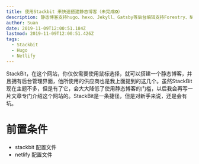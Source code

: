 ```yaml
---
title: 使用Stackbit 来快速搭建静态博客（未完成❎）
description: 静态博客支持hugo、hexo、Jekyll、Gatsby等后台编辑支持Forestry、Netlify CMS、Contentful
author: Suan
date: 2019-11-09T12:00:51.184Z
lastmod: 2019-11-09T12:00:51.426Z
tags:
  - Stackbit
  - Hugo
  - Netlify
---
```

StackBit，在这个网站，你仅仅需要使用鼠标选择，就可以搭建一个静态博客，并且拥有后台管理界面，他所使用的供应商也是我上面提到的这几个。虽然StackBit现在主题不多，但是有了它，会大大降低了使用静态博客的门槛，以后我会再写一片文章专门介绍这个网站的。StackBit是一条捷径，但是对新手来说，还是会有坑。

# 前置条件

* stackbit 配置文件
* netlify 配置文件
